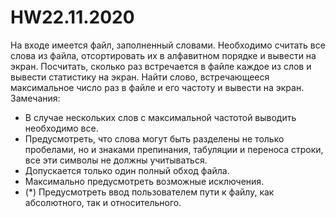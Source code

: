 # HW22.11.2020
На входе имеется файл, заполненный словами. Необходимо считать все слова из файла, отсортировать их в алфавитном порядке и вывести на экран. Посчитать, сколько раз встречается в файле каждое из слов и вывести статистику на экран. 
Найти слово, встречающееся максимальное число раз в файле и его частоту и вывести на экран.
Замечания:
- В случае нескольких слов с максимальной частотой выводить необходимо все.
- Предусмотреть, что слова могут быть разделены не только пробелами, но и знаками препинания, табуляции и переноса строки, все эти символы не должны учитываться.
- Допускается только один полный обход файла.
- Максимально предусмотреть возможные исключения.
- (*) Предусмотреть ввод пользователем пути к файлу, как абсолютного, так и относительного.